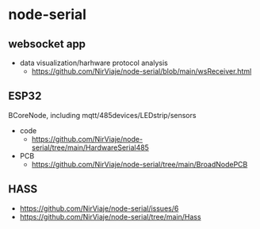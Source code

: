 # node-serial

## websocket app

- data visualization/harhware protocol analysis
  - https://github.com/NirViaje/node-serial/blob/main/wsReceiver.html

## ESP32

BCoreNode, including mqtt/485devices/LEDstrip/sensors
- code
  - https://github.com/NirViaje/node-serial/tree/main/HardwareSerial485
- PCB
  - https://github.com/NirViaje/node-serial/tree/main/BroadNodePCB

## HASS
- https://github.com/NirViaje/node-serial/issues/6
- https://github.com/NirViaje/node-serial/tree/main/Hass
